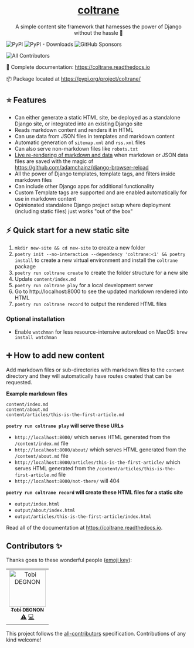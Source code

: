 <p align="center">
  <a href="https://coltrane.readthedocs.io"><h1 align="center">coltrane</h1></a>
</p>
<p align="center">A simple content site framework that harnesses the power of Django without the hassle 🎵</p>

![PyPI](https://img.shields.io/pypi/v/coltrane?color=blue&style=flat-square)
![PyPI - Downloads](https://img.shields.io/pypi/dm/coltrane?color=blue&style=flat-square)
![GitHub Sponsors](https://img.shields.io/github/sponsors/adamghill?color=blue&style=flat-square)
<!-- ALL-CONTRIBUTORS-BADGE:START - Do not remove or modify this section -->
![All Contributors](https://img.shields.io/badge/all_contributors-1-orange.svg?style=flat-square)
<!-- ALL-CONTRIBUTORS-BADGE:END -->

📖 Complete documentation: https://coltrane.readthedocs.io

📦 Package located at https://pypi.org/project/coltrane/

## ⭐ Features

- Can either generate a static HTML site, be deployed as a standalone Django site, or integrated into an existing Django site
- Reads markdown content and renders it in HTML
- Can use data from JSON files in templates and markdown content
- Automatic generation of `sitemap.xml` and `rss.xml` files
- Can also serve non-markdown files like `robots.txt`
- [Live re-rendering of markdown and data](https://twitter.com/adamghill/status/1487522925393715205) when markdown or JSON data files are saved with the magic of https://github.com/adamchainz/django-browser-reload
- All the power of Django templates, template tags, and filters inside markdown files
- Can include other Django apps for additional functionality
- Custom Template tags are supported and are enabled automatically for use in markdown content
- Opinionated standalone Django project setup where deployment (including static files) just works "out of the box"

## ⚡ Quick start for a new static site

1. `mkdir new-site && cd new-site` to create a new folder
1. `poetry init --no-interaction --dependency 'coltrane:<1' && poetry install` to create a new virtual environment and install the `coltrane` package
1. `poetry run coltrane create` to create the folder structure for a new site
1. Update `content/index.md`
1. `poetry run coltrane play` for a local development server
1. Go to http://localhost:8000 to see the updated markdown rendered into HTML
1. `poetry run coltrane record` to output the rendered HTML files

### Optional installation

- Enable `watchman` for less resource-intensive autoreload on MacOS: `brew install watchman`

## ➕ How to add new content

Add markdown files or sub-directories with markdown files to the `content` directory and they will automatically have routes created that can be requested.

**Example markdown files**

```
content/index.md
content/about.md
content/articles/this-is-the-first-article.md
```

**`poetry run coltrane play` will serve these URLs**

- `http://localhost:8000/` which serves HTML generated from the `/content/index.md` file
- `http://localhost:8000/about/` which serves HTML generated from the `/content/about.md` file
- `http://localhost:8000/articles/this-is-the-first-article/` which serves HTML generated from the `/content/articles/this-is-the-first-article.md` file
- `http://localhost:8000/not-there/` will 404

**`poetry run coltrane record` will create these HTML files for a static site**

- `output/index.html`
- `output/about/index.html`
- `output/articles/this-is-the-first-article/index.html`

Read all of the documentation at https://coltrane.readthedocs.io.

## Contributors ✨

Thanks goes to these wonderful people ([emoji key](https://allcontributors.org/docs/en/emoji-key)):

<!-- ALL-CONTRIBUTORS-LIST:START - Do not remove or modify this section -->
<!-- prettier-ignore-start -->
<!-- markdownlint-disable -->
<table>
  <tbody>
    <tr>
      <td align="center"><a href="https://github.com/Tobi-De"><img src="https://avatars.githubusercontent.com/u/40334729?v=4?s=100" width="100px;" alt="Tobi DEGNON"/><br /><sub><b>Tobi DEGNON</b></sub></a><br /><a href="https://github.com/adamghill/coltrane/commits?author=Tobi-De" title="Tests">⚠️</a> <a href="https://github.com/adamghill/coltrane/commits?author=Tobi-De" title="Code">💻</a></td>
    </tr>
  </tbody>
  <tfoot>
    
  </tfoot>
</table>

<!-- markdownlint-restore -->
<!-- prettier-ignore-end -->

<!-- ALL-CONTRIBUTORS-LIST:END -->

This project follows the [all-contributors](https://github.com/all-contributors/all-contributors) specification. Contributions of any kind welcome!
